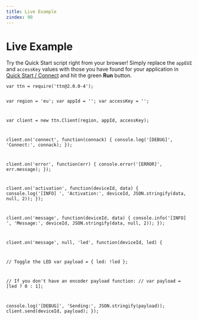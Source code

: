 ```yaml
---
title: Live Example
zindex: 90
---
```


# Live Example

Try the Quick Start script right from your browser! Simply replace the `appEUI` and `accessKey` values with those you have found for your application in [Quick Start / Connect](#connect) and hit the green **Run** button.

<script src="https://embed.runkit.com" data-element-id="live-code"></script>

<div id="live-code"><pre class="highlight"><code>var ttn = require('ttn@2.0.0-4');

var region = 'eu';
var appId = '';
var accessKey = '';

var client = new ttn.Client(region, appId, accessKey);

client.on('connect', function(connack) {
  console.log('[DEBUG]', 'Connect:', connack);
});

client.on('error', function(err) {
  console.error('[ERROR]', err.message);
});

client.on('activation', function(deviceId, data) {
  console.log('[INFO] ', 'Activation:', deviceId, JSON.stringify(data, null, 2));
});

client.on('message', function(deviceId, data) {
  console.info('[INFO] ', 'Message:', deviceId, JSON.stringify(data, null, 2));
});

client.on('message', null, 'led', function(deviceId, led) {

  // Toggle the LED
  var payload = {
    led: !led
  };

  // If you don't have an encoder payload function:
  // var payload = [led ? 0 : 1];

  console.log('[DEBUG]', 'Sending:', JSON.stringify(payload));
  client.send(deviceId, payload);
});</code></pre></div>
